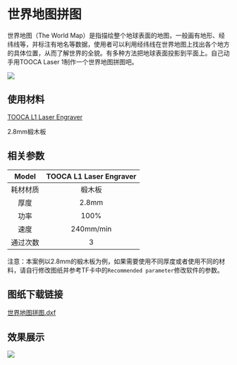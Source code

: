 ﻿---
sidebar_position: 13
sidebar_label: 世界地图拼图
---

# 世界地图拼图




世界地图（The World Map）是指描绘整个地球表面的地图，一般画有地形、经纬线等，并标注有地名等数据，使用者可以利用经纬线在世界地图上找出各个地方的具体位置，从而了解世界的全貌。有多种方法把地球表面投影到平面上。自己动手用TOOCA Laser 1制作一个世界地图拼图吧。

![](https://wiki-media-ef.oss-cn-hongkong.aliyuncs.com//images/tooca-laser-1-case-02-01.png)

## 使用材料

[TOOCA L1 Laser Engraver](https://www.elecfreaks.com/elecfreaks-tooca-laser-1.html)

2.8mm椴木板


## 相关参数

|Model|TOOCA L1 Laser Engraver|
|:-------:|:-------:|
|耗材材质|椴木板|
|厚度|2.8mm|
|功率|100%|
|速度|240mm/min|
|通过次数|3|

注意：本案例以2.8mm的椴木板为例，如果需要使用不同厚度或者使用不同的材料，请自行修改图纸并参考TF卡中的`Recommended parameter`修改软件的参数。

## 图纸下载链接

[世界地图拼图.dxf](https://minhaskamal.github.io/DownGit/#/home?url=https://github.com/elecfreaks/learn-en/blob/master/tooca-laser-1/file/Cutting/world-map-puzzle/world-map-puzzle.dxf)

## 效果展示

![](https://wiki-media-ef.oss-cn-hongkong.aliyuncs.com//images/tooca-laser-1-case-02-01.png)

